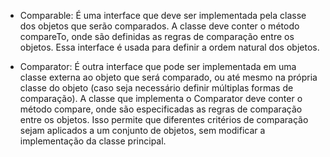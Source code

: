 - Comparable: É uma interface que deve ser implementada pela classe dos objetos que serão comparados. A classe deve conter o método compareTo, onde são definidas as regras de comparação entre os objetos. Essa interface é usada para definir a ordem natural dos objetos.

- Comparator: É outra interface que pode ser implementada em uma classe externa ao objeto que será comparado, ou até mesmo na própria classe do objeto (caso seja necessário definir múltiplas formas de comparação). A classe que implementa o Comparator deve conter o método compare, onde são especificadas as regras de comparação entre os objetos. Isso permite que diferentes critérios de comparação sejam aplicados a um conjunto de objetos, sem modificar a implementação da classe principal.